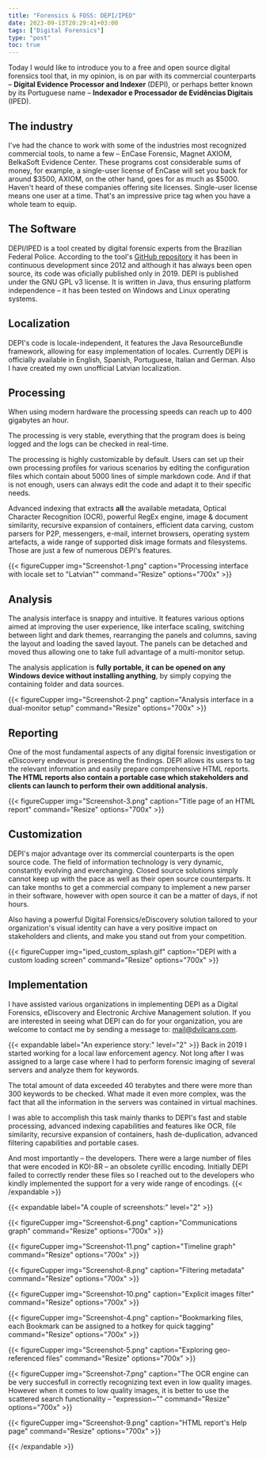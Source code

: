 ```yaml
---
title: "Forensics & FOSS: DEPI/IPED"
date: 2023-09-13T20:29:41+03:00
tags: ["Digital Forensics"]
type: "post"
toc: true
---
```

Today I would like to introduce you to a free and open source digital forensics tool that, in my opinion, is on par with its commercial counterparts – **Digital Evidence Processor and Indexer** (DEPI), or perhaps better known by its Portuguese name – **Indexador e Processador de Evidências Digitais** (IPED).

## The industry

I've had the chance to work with some of the industries most recognized commercial tools, to name a few – EnCase Forensic, Magnet AXIOM, BelkaSoft Evidence Center. These programs cost considerable sums of money, for example, a single-user license of EnCase will set you back for around $3500, AXIOM, on the other hand, goes for as much as $5000. Haven't heard of these companies offering site licenses. Single-user license means one user at a time. That's an impressive price tag when you have a whole team to equip.  

## The Software
DEPI/IPED is a tool created by digital forensic experts from the Brazilian Federal Police. According to the tool's [GitHub repository](https://iped.dev) it has been in continuous development since 2012 and although it has always been open source, its code was oficially published only in 2019. DEPI is published under the GNU GPL v3 license. It is written in Java, thus ensuring platform independence – it has been tested on Windows and Linux operating systems.

## Localization

DEPI's code is locale-independent, it features the Java ResourceBundle framework, allowing for easy implementation of locales. Currently DEPI is officially available in English, Spanish, Portuguese, Italian and German. Also I have created my own unofficial Latvian localization.

## Processing
When using modern hardware the processing speeds can reach up to 400 gigabytes an hour.

The processing is very stable, everything that the program does is being logged and the logs can be checked in real-time. 

The processing is highly customizable by default. Users can set up their own processing profiles for various scenarios by editing the configuration files which contain about 5000 lines of simple markdown code. And if that is not enough, users can always edit the code and adapt it to their specific needs.

Advanced indexing that extracts **all** the available metadata, Optical Character Recognition (OCR), powerful RegEx engine, image & document similarity, recursive expansion of containers, efficient data carving, custom parsers for P2P, messengers, e-mail, internet browsers, operating system artefacts, a wide range of supported disk image formats and filesystems. Those are just a few of numerous DEPI's features.	

{{< figureCupper
img="Screenshot-1.png"
caption="Processing interface with locale set to \"Latvian\""
command="Resize"
options="700x" >}}

## Analysis

The analysis interface is snappy and intuitive. It features various options aimed at improving the user experience, like interface scaling, switching between light and dark themes, rearranging the panels and columns, saving the layout and loading the saved layout. The panels can be detached and moved thus allowing one to take full advantage of a multi-monitor setup. 

The analysis application is **fully portable, it can be opened on any Windows device without installing anything**, by simply copying the containing folder and data sources.

{{< figureCupper
img="Screenshot-2.png"
caption="Analysis interface in a dual-monitor setup"
command="Resize"
options="700x" >}}

## Reporting

One of the most fundamental aspects of any digital forensic investigation or eDiscovery endevour is presenting the findings.
DEPI allows its users to tag the relevant information and easily prepare comprehensive HTML reports. **The HTML reports also contain a portable case which stakeholders and clients can launch to perform their own additional analysis.**

{{< figureCupper
img="Screenshot-3.png"
caption="Title page of an HTML report"
command="Resize"
options="700x" >}}

## Customization

DEPI's major advantage over its commercial counterparts is the open source code. The field of information technology is very dynamic, constantly evolving and everchanging. Closed source solutions simply cannot keep up with the pace as well as their open source counterparts. It can take months to get a commercial company to implement a new parser in their software, however with open source it can be a matter of days, if not hours. 

Also having a powerful Digital Forensics/eDiscovery solution tailored to your organization's visual identity can have a very positive impact on stakeholders and clients, and make you stand out from your competition.

{{< figureCupper
img="iped_custom_splash.gif"
caption="DEPI with a custom loading screen"
command="Resize"
options="700x" >}}

## Implementation

I have assisted various organizations in implementing DEPI as a Digital Forensics, eDiscovery and Electronic Archive Management solution. If you are interested in seeing what DEPI can do for your organization, you are welcome to contact me by sending a message to: mail@dvilcans.com.   


{{< expandable label="An experience story:" level="2" >}}
Back in 2019 I started working for a local law enforcement agency. Not long after I was assigned to a large case where I had to perform forensic imaging of several servers and analyze them for keywords. 

The total amount of data exceeded 40 terabytes and there were more than 300 keywords to be checked. What made it even more complex, was the fact that all the information in the servers was contained in virtual machines. 

I was able to accomplish this task mainly thanks to DEPI's fast and stable processing, advanced indexing capabilities and features like OCR, file similarity, recursive expansion of containers, hash de-duplication, advanced filtering capabilities and portable cases. 

And most importantly – the developers. There were a large number of files that were encoded in KOI-8R – an obsolete cyrillic encoding. Initially DEPI failed to correctly render these files so I reached out to the developers who kindly implemented the support for a very wide range of encodings. 
{{< /expandable >}}

{{< expandable label="A couple of screenshots:" level="2" >}}

{{< figureCupper
img="Screenshot-6.png"
caption="Communications graph"
command="Resize"
options="700x" >}}

{{< figureCupper
img="Screenshot-11.png"
caption="Timeline graph"
command="Resize"
options="700x" >}}

{{< figureCupper
img="Screenshot-8.png"
caption="Filtering metadata"
command="Resize"
options="700x" >}}

{{< figureCupper
img="Screenshot-10.png"
caption="Explicit images filter"
command="Resize"
options="700x" >}}

{{< figureCupper
img="Screenshot-4.png"
caption="Bookmarking files, each Bookmark can be assigned to a hotkey for quick tagging"
command="Resize"
options="700x" >}}

{{< figureCupper
img="Screenshot-5.png"
caption="Exploring geo-referenced files"
command="Resize"
options="700x" >}}

{{< figureCupper
img="Screenshot-7.png"
caption="The OCR engine can be very succesfull in correctly recognizing text even in low quality images. However when it comes to low quality images, it is better to use the scattered search functionality – \"expression~\""
command="Resize"
options="700x" >}}

{{< figureCupper
img="Screenshot-9.png"
caption="HTML report's Help page"
command="Resize"
options="700x" >}}

{{< /expandable >}}


